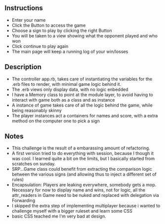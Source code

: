 Instructions
-------
- Enter your name
- Click the Button to access the game
- Choose a sign to play by clicking the right Button
- You will be taken to a view showing what the opponent played and who won
- Click continue to play again
- The main page will keep a running log of your win/losses

Description
-------
- The controller app.rb, takes care of instantiating the variables for the .erb files to render, with minimal game logic behind it.
- The .erb views only display data, with no logic enbedded
- I have a Memory class to point at the module layer, to avoid having to interact with game both as a class and as instance
- A instance of game takes care of all the logic behind the game, while being reasonably skinny
- The player instances act a containers for names and score, with a extra method on the computer one to pick a sign


Notes
-------
- This challenge is the result of a embarassing amount of refactoring.
- A first version tried to do everything with session, because I though it was cool. I learned quite a bit on the limits, but I basically started from scratches on sunday.
- SRP...Game class could benefit from extracting the comparison logic between the various signs (and allowing thus to inject a different set of rules)
- Encapsulation: Players are leaking everywhere, somebody gets a mop. Necessary for now to display name and wins, not for logic, all the attr_readers in Game need to be nuked and replaced with delegation via Forwarding
- I skipped the extra step of implementing multiplayer because i wanted to challenge myself with a bigger ruleset and learn some CSS
- basic CSS teached me I'm very bad at design.
